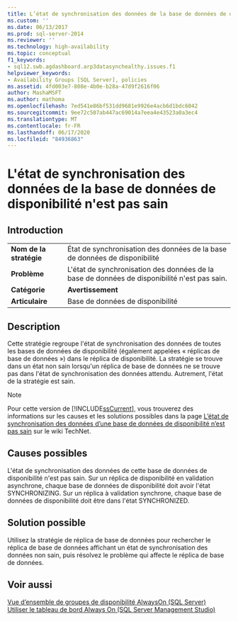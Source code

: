 ```yaml
---
title: L’état de synchronisation des données de la base de données de disponibilité n’est pas sain | Microsoft Docs
ms.custom: ''
ms.date: 06/13/2017
ms.prod: sql-server-2014
ms.reviewer: ''
ms.technology: high-availability
ms.topic: conceptual
f1_keywords:
- sql12.swb.agdashboard.arp3datasynchealthy.issues.f1
helpviewer_keywords:
- Availability Groups [SQL Server], policies
ms.assetid: 4fd003e7-808e-4b0e-b28a-47d9f2616f06
author: MashaMSFT
ms.author: mathoma
ms.openlocfilehash: 7ed541e86bf531dd9681e9926e4acb6d1bdc6042
ms.sourcegitcommit: 9ee72c507ab447ac69014a7eea4e43523a0a3ec4
ms.translationtype: MT
ms.contentlocale: fr-FR
ms.lasthandoff: 06/17/2020
ms.locfileid: "84936863"
---
```

# <a name="data-synchronization-state-of-availability-database-is-not-healthy"></a>L'état de synchronisation des données de la base de données de disponibilité n'est pas sain
    
## <a name="introduction"></a>Introduction  
  
|||  
|-|-|  
|**Nom de la stratégie**|État de synchronisation des données de la base de données de disponibilité|  
|**Problème**|L'état de synchronisation des données de la base de données de disponibilité n'est pas sain.|  
|**Catégorie**|**Avertissement**|  
|**Articulaire**|Base de données de disponibilité|  
  
## <a name="description"></a>Description  
 Cette stratégie regroupe l'état de synchronisation des données de toutes les bases de données de disponibilité (également appelées « réplicas de base de données ») dans le réplica de disponibilité. La stratégie se trouve dans un état non sain lorsqu'un réplica de base de données ne se trouve pas dans l'état de synchronisation des données attendu. Autrement, l'état de la stratégie est sain.  
  
> [!NOTE]  
>  Pour cette version de [!INCLUDE[ssCurrent](../../../includes/sscurrent-md.md)], vous trouverez des informations sur les causes et les solutions possibles dans la page [L’état de synchronisation des données d’une base de données de disponibilité n’est pas sain](https://go.microsoft.com/fwlink/p/?LinkId=220858) sur le wiki TechNet.  
  
## <a name="possible-causes"></a>Causes possibles  
 L'état de synchronisation des données de cette base de données de disponibilité n'est pas sain. Sur un réplica de disponibilité en validation asynchrone, chaque base de données de disponibilité doit avoir l'état SYNCHRONIZING. Sur un réplica à validation synchrone, chaque base de données de disponibilité doit être dans l'état SYNCHRONIZED.  
  
## <a name="possible-solution"></a>Solution possible  
 Utilisez la stratégie de réplica de base de données pour rechercher le réplica de base de données affichant un état de synchronisation des données non sain, puis résolvez le problème qui affecte le réplica de base de données.  
  
## <a name="see-also"></a>Voir aussi  
 [Vue d’ensemble de groupes de disponibilité AlwaysOn &#40;SQL Server&#41;](overview-of-always-on-availability-groups-sql-server.md)   
 [Utiliser le tableau de bord Always On &#40;SQL Server Management Studio&#41;](use-the-always-on-dashboard-sql-server-management-studio.md)  
  
  
